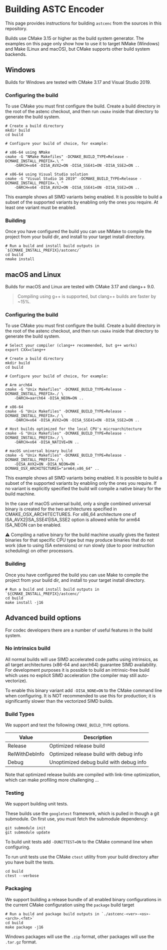 # Building ASTC Encoder

This page provides instructions for building `astcenc` from the sources in
this repository.

Builds use CMake 3.15 or higher as the build system generator. The examples on
this page only show how to use it to target NMake (Windows) and Make
(Linux and macOS), but CMake supports other build system backends.

## Windows

Builds for Windows are tested with CMake 3.17 and Visual Studio 2019.

### Configuring the build

To use CMake you must first configure the build. Create a build directory
in the root of the astenc checkout, and then run `cmake` inside that directory
to generate the build system.

```shell
# Create a build directory
mkdir build
cd build

# Configure your build of choice, for example:

# x86-64 using NMake
cmake -G "NMake Makefiles" -DCMAKE_BUILD_TYPE=Release -DCMAKE_INSTALL_PREFIX=.\ ^
    -DARCH=x64 -DISA_AVX2=ON -DISA_SSE41=ON -DISA_SSE2=ON ..

# x86-64 using Visual Studio solution
cmake -G "Visual Studio 16 2019" -DCMAKE_BUILD_TYPE=Release -DCMAKE_INSTALL_PREFIX=.\ ^
    -DARCH=x64 -DISA_AVX2=ON -DISA_SSE41=ON -DISA_SSE2=ON ..

```

This example shows all SIMD variants being enabled. It is possible to build a
subset of the supported variants by enabling only the ones you require. At
least one variant must be enabled.

### Building

Once you have configured the build you can use NMake to compile the project
from your build dir, and install to your target install directory.

```shell
# Run a build and install build outputs in `${CMAKE_INSTALL_PREFIX}/astcenc/`
cd build
nmake install
```

## macOS and Linux

Builds for macOS and Linux are tested with CMake 3.17 and clang++ 9.0.

> Compiling using g++ is supported, but clang++ builds are faster by ~15%.

### Configuring the build

To use CMake you must first configure the build. Create a build directory
in the root of the astenc checkout, and then run `cmake` inside that directory
to generate the build system.

```shell
# Select your compiler (clang++ recommended, but g++ works)
export CXX=clang++

# Create a build directory
mkdir build
cd build

# Configure your build of choice, for example:

# Arm arch64
cmake -G "Unix Makefiles" -DCMAKE_BUILD_TYPE=Release -DCMAKE_INSTALL_PREFIX=./ \
    -DARCH=aarch64 -DISA_NEON=ON ..

# x86-64
cmake -G "Unix Makefiles" -DCMAKE_BUILD_TYPE=Release -DCMAKE_INSTALL_PREFIX=./ \
    -DARCH=x64 -DISA_AVX2=ON -DISA_SSE41=ON -DISA_SSE2=ON ..

# Host builds optimized for the local CPU's microarchitecture
cmake -G "Unix Makefiles" -DCMAKE_BUILD_TYPE=Release -DCMAKE_INSTALL_PREFIX=./ \
    -DARCH=x64 -DISA_NATIVE=ON ..

# macOS universal binary build
cmake -G "Unix Makefiles" -DCMAKE_BUILD_TYPE=Release -DCMAKE_INSTALL_PREFIX=./ \
    -DISA_AVX2=ON -DISA_NEON=ON -DCMAKE_OSX_ARCHITECTURES="arm64;x86_64" ..
```

This example shows all SIMD variants being enabled. It is possible to build a
subset of the supported variants by enabling only the ones you require. If no
variant is explicitly specified the build will compile a native binary for the
build machine.

In the case of macOS universal build, only a single combined universal binary
is created for the two architectures specified in CMAKE_OSX_ARCHITECTURES.
For x86_64 architecture one of ISA_AVX2|ISA_SSE41|ISA_SSE2 option is allowed
while for arm64 ISA_NEON can be enabled.

:warning: Compiling a native binary for the build machine usually gives the
fastest binaries for that specific CPU type but may produce binaries that do
not work (due to using ISA extensions) or run slowly (due to poor instruction
scheduling) on other processors.

### Building

Once you have configured the build you can use Make to compile the project from
your build dir, and install to your target install directory.

```shell
# Run a build and install build outputs in `${CMAKE_INSTALL_PREFIX}/astcenc/`
cd build
make install -j16
```

## Advanced build options

For codec developers there are a number of useful features in the build system.

### No intrinsics build

All normal builds will use SIMD accelerated code paths using intrinsics, as all
target architectures (x86-64 and aarch64) guarantee SIMD availability. For
development purposes it is possible to build an intrinsic-free build which uses
no explicit SIMD acceleration (the compiler may still auto-vectorize).

To enable this binary variant add `-DISA_NONE=ON` to the CMake command line
when configuring. It is NOT recommended to use this for production; it is
significantly slower than the vectorized SIMD builds.

### Build Types

We support and test the following `CMAKE_BUILD_TYPE` options.

| Value            | Description                                              |
| ---------------- | -------------------------------------------------------- |
| Release          | Optimized release build                                  |
| RelWithDebInfo   | Optimized release build with debug info                  |
| Debug            | Unoptimized debug build with debug info                  |

Note that optimized release builds are compiled with link-time optimization,
which can make profiling more challenging ...

### Testing

We support building unit tests.

These builds use the `googletest` framework, which is pulled in though a git
submodule. On first use, you must fetch the submodule dependency:

```shell
git submodule init
git submodule update
```

To build unit tests add `-DUNITTEST=ON` to the CMake command line when
configuring.

To run unit tests use the CMake `ctest` utility from your build directory after
you have built the tests.

```shell
cd build
ctest --verbose
```

### Packaging

We support building a release bundle of all enabled binary configurations in
the current CMake configuration using the `package` build target

```shell
# Run a build and package build outputs in `./astcenc-<ver>-<os>-<arch>.<fmt>`
cd build
make package -j16
```

Windows packages will use the `.zip` format, other packages will use the
`.tar.gz` format.
